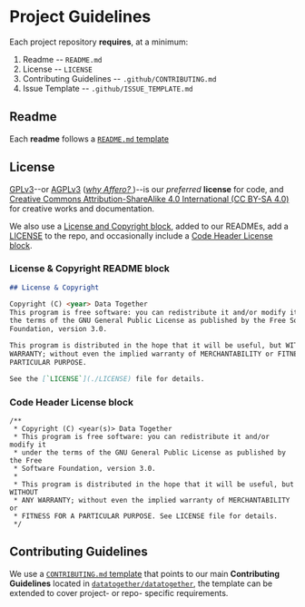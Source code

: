 # Project Guidelines

Each project repository **requires**, at a minimum:

1. Readme -- `README.md`
1. License -- `LICENSE`
1. Contributing Guidelines -- `.github/CONTRIBUTING.md`
1. Issue Template -- `.github/ISSUE_TEMPLATE.md`

## Readme

Each **readme** follows a [`README.md` template](./templates/README.md)

## License

[GPLv3](http://gplv3.fsf.org/)--or
[AGPLv3](http://www.gnu.org/licenses/agpl-3.0.html) ([_why Affero?_
](http://www.gnu.org/licenses/why-affero-gpl.html))--is our _preferred_
**license** for code, and [Creative Commons Attribution-ShareAlike 4.0 International (CC BY-SA 4.0)](https://creativecommons.org/licenses/by-sa/4.0/)
for creative works and documentation.

We also use a [License and Copyright block](#license--copyright-readme-block),
added to our READMEs, add a [LICENSE](/LICENSE) to the repo, and occasionally
include a [Code Header License block](#code-header-license-block).

### License & Copyright README block

```markdown
## License & Copyright

Copyright (C) <year> Data Together
This program is free software: you can redistribute it and/or modify it under
the terms of the GNU General Public License as published by the Free Software
Foundation, version 3.0.

This program is distributed in the hope that it will be useful, but WITHOUT ANY
WARRANTY; without even the implied warranty of MERCHANTABILITY or FITNESS FOR A
PARTICULAR PURPOSE.

See the [`LICENSE`](./LICENSE) file for details.
```

### Code Header License block

```
/**
 * Copyright (C) <year(s)> Data Together
 * This program is free software: you can redistribute it and/or modify it
 * under the terms of the GNU General Public License as published by the Free
 * Software Foundation, version 3.0.
 *
 * This program is distributed in the hope that it will be useful, but WITHOUT
 * ANY WARRANTY; without even the implied warranty of MERCHANTABILITY or
 * FITNESS FOR A PARTICULAR PURPOSE. See LICENSE file for details.
 */
```

## Contributing Guidelines

We use a [`CONTRIBUTING.md` template](./templates/CONTRIBUTING.md) that points
to our main **Contributing Guidelines** located in
[`datatogether/datatogether`](),
the template can be extended to cover project- or repo- specific requirements.
